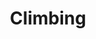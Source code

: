 ---
category: [climbing] #Category ID.
hue: var(--c-themeHueGreen) #Category hue. See note [1].
title: Climbing #Category title.
description: Climbing Category
---